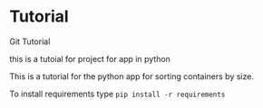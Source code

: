 # Tutorial
Git Tutorial

this is a tutoial for project for app in python

This is a tutorial for the python app for sorting containers by size.

To install requirements type `pip install -r requirements`